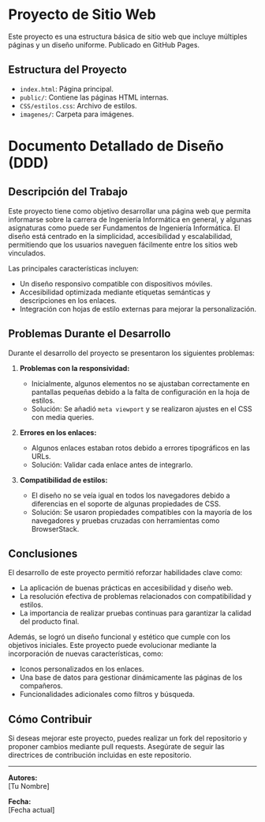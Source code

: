 # Proyecto de Sitio Web

Este proyecto es una estructura básica de sitio web que incluye múltiples páginas y un diseño uniforme. Publicado en GitHub Pages.

## Estructura del Proyecto
- `index.html`: Página principal.
- `public/`: Contiene las páginas HTML internas.
- `CSS/estilos.css`: Archivo de estilos.
- `imagenes/`: Carpeta para imágenes.

# Documento Detallado de Diseño (DDD)

## Descripción del Trabajo
Este proyecto tiene como objetivo desarrollar una página web que permita informarse sobre la carrera de Ingeniería Informática en general, y algunas asignaturas como puede ser Fundamentos de Ingeniería Informática. 
El diseño está centrado en la simplicidad, accesibilidad y escalabilidad, permitiendo que los usuarios naveguen fácilmente entre los sitios web vinculados.  

Las principales características incluyen:  
- Un diseño responsivo compatible con dispositivos móviles.  
- Accesibilidad optimizada mediante etiquetas semánticas y descripciones en los enlaces.  
- Integración con hojas de estilo externas para mejorar la personalización.  

## Problemas Durante el Desarrollo
Durante el desarrollo del proyecto se presentaron los siguientes problemas:  

1. **Problemas con la responsividad:**  
   - Inicialmente, algunos elementos no se ajustaban correctamente en pantallas pequeñas debido a la falta de configuración en la hoja de estilos.  
   - Solución: Se añadió `meta viewport` y se realizaron ajustes en el CSS con media queries.  

2. **Errores en los enlaces:**  
   - Algunos enlaces estaban rotos debido a errores tipográficos en las URLs.  
   - Solución: Validar cada enlace antes de integrarlo.  

3. **Compatibilidad de estilos:**  
   - El diseño no se veía igual en todos los navegadores debido a diferencias en el soporte de algunas propiedades de CSS.  
   - Solución: Se usaron propiedades compatibles con la mayoría de los navegadores y pruebas cruzadas con herramientas como BrowserStack.  

## Conclusiones
El desarrollo de este proyecto permitió reforzar habilidades clave como:  
- La aplicación de buenas prácticas en accesibilidad y diseño web.  
- La resolución efectiva de problemas relacionados con compatibilidad y estilos.  
- La importancia de realizar pruebas continuas para garantizar la calidad del producto final.  

Además, se logró un diseño funcional y estético que cumple con los objetivos iniciales. Este proyecto puede evolucionar mediante la incorporación de nuevas características, como:  
- Iconos personalizados en los enlaces.  
- Una base de datos para gestionar dinámicamente las páginas de los compañeros.  
- Funcionalidades adicionales como filtros y búsqueda.  

## Cómo Contribuir
Si deseas mejorar este proyecto, puedes realizar un fork del repositorio y proponer cambios mediante pull requests. Asegúrate de seguir las directrices de contribución incluidas en este repositorio.  

---

**Autores:**  
[Tu Nombre]  

**Fecha:**  
[Fecha actual]  
